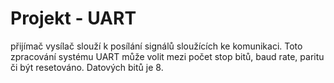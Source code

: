 
# Projekt - UART
přijímač vysílač slouží k posílání signálů sloužících ke komunikaci. 
Toto zpracování systému UART může volit mezi počet stop bitů, baud rate, paritu či být resetováno. Datových bitů je 8.

